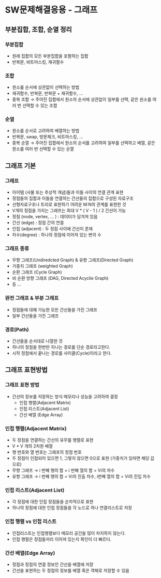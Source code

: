 # SW문제해결응용 - 그래프

## 부분집합, 조합, 순열 정리

### 부분집합

- 원래 집합의 모든 부분집합을 포함하는 집합
- 반복문, 비트마스킹, 재귀함수

### 조합

- 원소를 순서에 상관없이 선택하는 방법
- 재귀함수, 반복문, 반복문 + 재귀함수, …
- 중복 조합 → 주어진 집합에서 원소의 순서에 상관없이 일부를 선택,
같은 숸소를 여러 번 선택할 수 있는 조합

### 순열

- 원소를 순서로 고려하여 배열하는 방법
- 반복문, swap, 방문체크, 비트마스킹, …
- 중복 순열 → 주어진 집합에서 원소의 순서를 고려하여 일부를 선택하고 배열,
같은 원소를 여러 번 선택할 수 있는 순열

## 그래프 기본

### 그래프

- 아이템 (사물 또는 추상적 개념)들과 이들 사이의 연결 관계 표현
- 정점들의 집합과 이들을 연결하는 간선들의 집합으로 구성된 자료구조
- 선형자료구조나 트리로 표현하기 어려운 M:N의 관계를 표현한 것
- V개의 정점을 가지는 그래프는 최대 V * ( V - 1 ) / 2 간선이 가능
- 정점 (node, vertex, … ) : 데이터가 담겨져 있음
- 간선 (edge) : 정점 간의 연결
- 인접 (adjacent) : 두 정점 사이에 간선이 존재
- 차수(degree) : 하나의 정점에 이어져 있는 변의 수

### 그래프 종류

- 무향 그래프(Undiredcted Graph) & 유향 그래프(Directed Graph)
- 가중치 그래프 (weighted Graph)
- 순환 그래프 (Cycle Graph)
- 비 순환 방향 그래프 (DAG, Directed Acyclie Graph)
- 등 …

### 완전 그래프 & 부분 그래프

- 정점들에 대해 가능한 모든 간선들을 가진 그래프
- 일부 간선들을 가진 그래프

### 경로(Path)

- 간선들을 순서대로 나열한 것
- 하나의 정점을 한번만 지나는 경로를 단순 경로라고한다.
- 시작 정점에서 끝나는 경로를 사이클(Cycle)이라고 한다.

## 그래프 표현방법

### 그래프 표현 방법

- 간선의 정보를 저장하는 방식 메모리나 성능을 고려하여 결정
    - 인접 행렬(Adjacent Matrix)
    - 인접 리스트(Adjacent List)
    - 간선 배열 (Edge Array)

### 인접 행렬(Adjacent Matrix)

- 두 정점을 연결하는 간선의 유무를 행렬로 표현
- V * V 개의 2차원 배열
- 행 번호와 열 번호는 그래프의 정점 번호
- 두 정점이 인접되어 있으면 1, 그렇지 않으면 0으로 표현 (가중치가 있따면 해당 값으로)
- 무향 그래프 → i 번째 행의 합 = i 번째 열의 합 = Vi의 차수
- 유향 그래프 → i 번째 행의 합 = Vi의 진출 차수, i번째 열의 합 = Vi의 진입 차수

### 인접 리스트(Adjacent List)

- 각 정점에 대한 인접 정점들을 순차적으로 표현
- 하나의 정점에 대한 인접 정점들을 각 노드로 하나 연결리스트로 저장

### 인접 행렬 vs 인접 리스트

- 인접리스트는 인접행렬보다 메모리 공간을 많이 차지하지 않는다.
- 인접 행렬은 정점들끼리 이어져 있는지 확인이 더 빠르다.

### 간선 배열(Edge Array)

- 정점과 정점의 연결 정보안 간선을 배열에 저장
- 간선을 표현하는 두 정점의 정보를 배열 혹은 객체로 저장할 수 있음